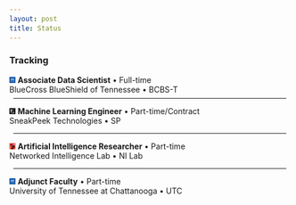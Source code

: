 ```yaml
---
layout: post
title: Status
---
```


### Tracking
<div class="message">
  <span class="flavor"><img src="media/bcbst.png" height="11" style="display: inline; margin: 0rem"> <b>Associate Data Scientist</b> • Full-time</span><br>
  <span class="datet">BlueCross BlueShield of Tennessee • BCBS-T</span>
      
  <hr style="margin:0.42rem">
  
  <span class="flavor"><img src="media/sp1.png" height="11" style="display: inline; margin: 0rem"> <b>Machine Learning Engineer</b> • Part-time/Contract</span><br>
  <span class="datet">SneakPeek Technologies • SP</span>
      
  <hr style="margin:0.42rem">

  <span class="flavor"><img src="media/nilab.png" height="11" style="display: inline; margin: 0rem"> <b>Artificial Intelligence Researcher</b> • Part-time</span><br>
  <span class="datet">Networked Intelligence Lab • NI Lab</span>
      
  <hr style="margin:0.42rem">

  <span class="flavor"><img src="media/bcbst.png" height="11" style="display: inline; margin: 0rem"> <b>Adjunct Faculty</b> • Part-time</span><br>
  <span class="datet">University of Tennessee at Chattanooga • UTC</span>

  <!--
  <table align="center" style="border: none;">
    <tbody style="border: none;">
      <tr style="border: none;">
        <td align="center" style="border: none;"><img width="20vw" height="20vw" src="media/bcbst.png"></td>
        <td style="border: none;">BlueCross BlueShield Tennessee</td>
        <td style="border: none;">Associate Data Scientist</td>
      </tr>
      <tr style="border: none;">
        <td align="center" style="border: none;"><img width="20vw" height="20vw" src="media/sp1.png"></td>
        <td style="border: none;">SneakPeek</td>
        <td style="border: none;">Machine Learning Engineer</td>
      </tr>
      <tr style="border: none;">
        <td align="center" style="border: none;"><img width="20vw" height="20vw" src="media/nilab.png"></td>
        <td style="border: none;">Networked Intelligence Lab</td>
        <td style="border: none;">Artificial Intelligence Researcher</td>
      </tr>
      <tr style="border: none;">
        <td align="center" style="border: none;"><img width="20vw" height="20vw" src="media/utc.png"></td>
        <td style="border: none;">University of Tennessee at Chattanooga</td>
        <td style="border: none;">Adjunct Faculty</td>
      </tr>
    </tbody>
  </table>
    -->
</div>

